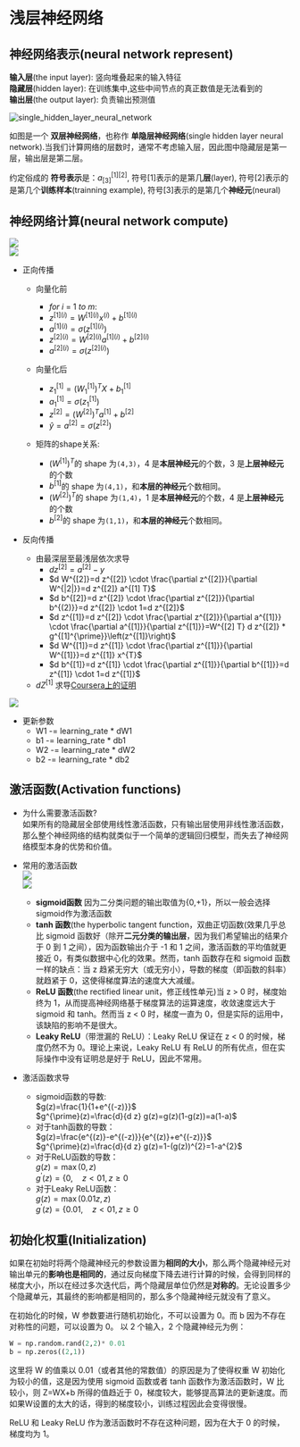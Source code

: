 # 浅层神经网络

## 神经网络表示(neural network represent)

**输入层**(the input layer): 竖向堆叠起来的输入特征  
**隐藏层**(hidden layer): 在训练集中,这些中间节点的真正数值是无法看到的  
**输出层**(the output layer): 负责输出预测值  

![single_hidden_layer_neural_network](https://raw.githubusercontent.com/bighuang624/Andrew-Ng-Deep-Learning-notes/master/docs/Neural_Networks_and_Deep_Learning/single_hidden_layer_neural_network.png)  

如图是一个 **双层神经网络**，也称作 **单隐层神经网络**(single hidden layer neural network).当我们计算网络的层数时，通常不考虑输入层，因此图中隐藏层是第一层，输出层是第二层。  

约定俗成的 **符号表示**是：$a_{[3]}^{[1][2]}$, 符号[1]表示的是第几**层**(layer), 符号[2]表示的是第几个**训练样本**(trainning example), 符号[3]表示的是第几个**神经元**(neural)

## 神经网络计算(neural network compute)

![](https://raw.githubusercontent.com/LinCheungS/PicGo_Image_Storage/master/2020-2/20200609115447.png)  
![](https://raw.githubusercontent.com/LinCheungS/PicGo_Image_Storage/master/2020-2/20200609113931.png)  

* 正向传播  

    - 向量化前  
        * $for\ i\ =\ 1\ to\ m:$  
        * $z^{[1](i)}=W^{[1](i)}x^{(i)}+b^{[1](i)}$  
        * $a^{[1](i)}=\sigma(z^{[1](i)})$  
        * $z^{[2](i)}=W^{[2](i)}a^{[1](i)}+b^{[2](i)}$  
        * $a^{[2](i)}=\sigma(z^{[2](i)})$  
    - 向量化后  
        * $z _1^{[1]} = (W _1^{[1]})^TX+b _1^{[1]}$  
        * $a _1^{[1]} = \sigma(z _1^{[1]})$  
        * $z^{[2]} = (W^{[2]})^Ta^{[1]}+b^{[2]}$  
        * $\hat{y} = a^{[2]} = \sigma(z^{[2]})$  

    - 矩阵的shape关系: 
        * ${(W^{[1]})}^T$的 shape 为`(4,3)`，4 是**本层神经元**的个数，3 是**上层神经元**的个数  
        * $b^{[1]}$的 shape 为`(4,1)`，和**本层的神经元**个数相同。  
        * ${(W^{[2]})}^T$的 shape 为`(1,4)`，1 是**本层神经元**的个数，4 是**上层神经元**的个数  
        * $b^{[2]}$的 shape 为`(1,1)`，和**本层的神经元**个数相同。  

* 反向传播  
    - 由最深层至最浅层依次求导
        * $d z^{[2]}=a^{[2]}-y$  
        * $d W^{[2]}=d z^{[2]} \cdot \frac{\partial z^{[2]}}{\partial W^{|2|}}=d z^{[2]} a^{[1] T}$  
        * $d b^{[2]}=d z^{[2]} \cdot \frac{\partial z^{[2]}}{\partial b^{(2)}}=d z^{[2]} \cdot 1=d z^{[2]}$  
        * $d z^{[1]}=d z^{[2]} \cdot \frac{\partial z^{[2]}}{\partial a^{[1]}} \cdot \frac{\partial a^{[1]}}{\partial z^{[1]}}=W^{[2] T} d z^{[2]} * g^{[1]^{\prime}}\left(z^{[1]}\right)$  
        * $d W^{[1]}=d z^{[1]} \cdot \frac{\partial z^{[1]}}{\partial W^{[1]}}=d z^{[1]} x^{T}$  
        * $d b^{[1]}=d z^{[1]} \cdot \frac{\partial z^{[1]}}{\partial b^{[1]}}=d z^{[1]} \cdot 1=d z^{[1]}$   

    + $d Z^{[1]}$ 求导[Coursera上的证明](https://www.coursera.org/learn/neural-networks-deep-learning/discussions/weeks/3/threads/uNNlIM3REeeDkBL7Tv06uA)  

![](https://raw.githubusercontent.com/LinCheungS/PicGo_Image_Storage/master/2020-2/20200609122542.png)  
  
* 更新参数
    + W1 -= learning_rate * dW1  
    + b1 -= learning_rate * db1  
    + W2 -= learning_rate * dW2  
    + b2 -= learning_rate * db2  


## 激活函数(Activation functions)

- 为什么需要激活函数?  
    如果所有的隐藏层全部使用线性激活函数，只有输出层使用非线性激活函数，那么整个神经网络的结构就类似于一个简单的逻辑回归模型，而失去了神经网络模型本身的优势和价值。  

- 常用的激活函数  
![](https://raw.githubusercontent.com/LinCheungS/PicGo_Image_Storage/master/2020-2/20200609125853.png)  
![](https://raw.githubusercontent.com/LinCheungS/PicGo_Image_Storage/master/2020-2/20200609125906.png)  
    - **sigmoid函数** 因为二分类问题的输出取值为{0,+1}，所以一般会选择sigmoid作为激活函数
    - **tanh 函数**(the hyperbolic tangent function，双曲正切函数(效果几乎总比 sigmoid 函数好（除开**二元分类的输出层**，因为我们希望输出的结果介于 0 到 1 之间），因为函数输出介于 -1 和 1 之间，激活函数的平均值就更接近 0，有类似数据中心化的效果。然而，tanh 函数存在和 sigmoid 函数一样的缺点：当 z 趋紧无穷大（或无穷小），导数的梯度（即函数的斜率）就趋紧于 0，这使得梯度算法的速度大大减缓。
    - **ReLU 函数**(the rectified linear unit，修正线性单元)当 z > 0 时，梯度始终为 1，从而提高神经网络基于梯度算法的运算速度，收敛速度远大于 sigmoid 和 tanh。然而当 z < 0 时，梯度一直为 0，但是实际的运用中，该缺陷的影响不是很大。
    - **Leaky ReLU**（带泄漏的 ReLU）：Leaky ReLU 保证在 z < 0 的时候，梯度仍然不为 0。理论上来说，Leaky ReLU 有 ReLU 的所有优点，但在实际操作中没有证明总是好于 ReLU，因此不常用。

- 激活函数求导
    + sigmoid函数的导数:  
    $g(z)=\frac{1}{1+e^{(-z)}}$  
    $g^{\prime}(z)=\frac{d}{d z} g(z)=g(z)(1-g(z))=a(1-a)$  
    + 对于tanh函数的导数：  
    $g(z)=\frac{e^{(z)}-e^{(-z)}}{e^{(z)}+e^{(-z)}}$  
    $g^{\prime}(z)=\frac{d}{d z} g(z)=1-(g(z))^{2}=1-a^{2}$  
    + 对于ReLU函数的导数：  
    $g(z)=\max (0, z)$  
    $g^{\prime}(z)=\{0, \quad z<01, z \geq 0$  
    + 对于Leaky ReLU函数：  
    $g(z)=\max (0.01 z, z)$  
    $g^{\prime}(z)=\{0.01, \quad z<01, z \geq 0$  

## 初始化权重(Initialization)

如果在初始时将两个隐藏神经元的参数设置为**相同的大小**，那么两个隐藏神经元对输出单元的**影响也是相同的**，通过反向梯度下降去进行计算的时候，会得到同样的梯度大小，所以在经过多次迭代后，两个隐藏层单位仍然是**对称的**。无论设置多少个隐藏单元，其最终的影响都是相同的，那么多个隐藏神经元就没有了意义。

在初始化的时候，W 参数要进行随机初始化，不可以设置为 0。而 b 因为不存在对称性的问题，可以设置为 0。 以 2 个输入，2 个隐藏神经元为例：

```py
W = np.random.rand(2,2)* 0.01
b = np.zeros((2,1))
```

这里将 W 的值乘以 0.01（或者其他的常数值）的原因是为了使得权重 W 初始化为较小的值，这是因为使用 sigmoid 函数或者 tanh 函数作为激活函数时，W 比较小，则 Z=WX+b 所得的值趋近于 0，梯度较大，能够提高算法的更新速度。而如果W设置的太大的话，得到的梯度较小，训练过程因此会变得很慢。

ReLU 和 Leaky ReLU 作为激活函数时不存在这种问题，因为在大于 0 的时候，梯度均为 1。





